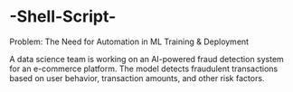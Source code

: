 # -Shell-Script-
Problem: The Need for Automation in ML Training & Deployment

A data science team is working on an AI-powered fraud detection system for an e-commerce platform. The model detects fraudulent transactions based on user behavior, transaction amounts, and other risk factors.
